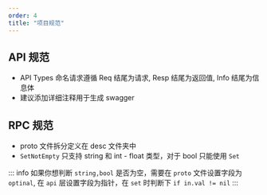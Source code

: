```yaml
---
order: 4
title: "项目规范"
---
```


## API 规范

- API Types 命名请求遵循 Req 结尾为请求, Resp 结尾为返回值, Info 结尾为信息体
- 建议添加详细注释用于生成 swagger

## RPC 规范

- proto 文件拆分定义在 desc 文件夹中
- `SetNotEmpty` 只支持 string 和 int - float 类型，对于 bool 只能使用 `Set`

::: info
如果你想判断 `string,bool` 是否为空，需要在 `proto` 文件设置字段为 `optinal`, 在 `api` 层设置字段为指针，在 `set` 时判断下 `if in.val != nil`
:::
